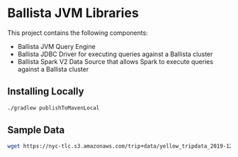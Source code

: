# Ballista JVM Libraries

This project contains the following components:

- Ballista JVM Query Engine
- Ballista JDBC Driver for executing queries against a Ballista cluster
- Ballista Spark V2 Data Source that allows Spark to execute queries against a Ballista cluster

## Installing Locally

```bash
./gradlew publishToMavenLocal
``` 

## Sample Data

```bash
wget https://nyc-tlc.s3.amazonaws.com/trip+data/yellow_tripdata_2019-12.csv
```